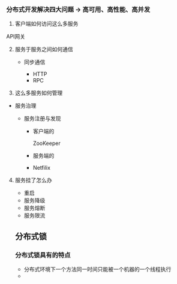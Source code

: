 ### 分布式开发解决四大问题 -> 高可用、高性能、高并发

1. 客户端如何访问这么多服务

API网关

2. 服务于服务之间如何通信

   - 同步通信

     - HTTP
     - RPC


3.  这么多服务如何管理

   - 服务治理

     - 服务注册与发现

       - 客户端的

         ZooKeeper

       - 服务端的

       - Netfilix

4. 服务挂了怎么办

   - 重启
   - 服务降级
   - 服务熔断
   - 服务限流

   
   
   
   
   ## 分布式锁
   
   
   
   ### 分布式锁具有的特点
   
   - 分布式环境下一个方法同一时间只能被一个机器的一个线程执行
   - 
   
   

